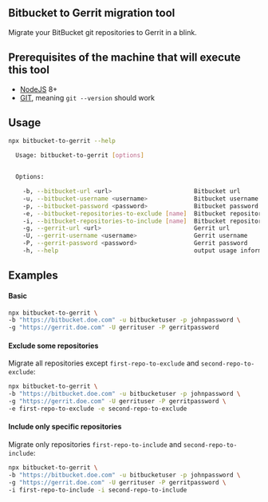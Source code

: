 ## Bitbucket to Gerrit migration tool

Migrate your BitBucket git repositories to Gerrit in a blink.

## Prerequisites of the machine that will execute this tool

- [NodeJS](https://nodejs.org/en/) 8+
- [GIT](https://git-scm.com/), meaning `git --version` should work 

## Usage

```bash
npx bitbucket-to-gerrit --help
```

```bash
  Usage: bitbucket-to-gerrit [options]


  Options:

    -b, --bitbucket-url <url>                       Bitbucket url
    -u, --bitbucket-username <username>             Bitbucket username
    -p, --bitbucket-password <password>             Bitbucket password
    -e, --bitbucket-repositories-to-exclude [name]  Bitbucket repositories to exclude
    -i, --bitbucket-repositories-to-include [name]  Bitbucket repositories to include
    -g, --gerrit-url <url>                          Gerrit url
    -U, --gerrit-username <username>                Gerrit username
    -P, --gerrit-password <password>                Gerrit password
    -h, --help                                      output usage information
 ```
 
## Examples

#### Basic

```bash
npx bitbucket-to-gerrit \
-b "https://bitbucket.doe.com" -u bitbucketuser -p johnpassword \
-g "https://gerrit.doe.com" -U gerrituser -P gerritpassword
```

#### Exclude some repositories

Migrate all repositories except `first-repo-to-exclude` and `second-repo-to-exclude`:

```bash
npx bitbucket-to-gerrit \
-b "https://bitbucket.doe.com" -u bitbucketuser -p johnpassword \
-g "https://gerrit.doe.com" -U gerrituser -P gerritpassword \
-e first-repo-to-exclude -e second-repo-to-exclude
```

#### Include only specific repositories

Migrate only repositories `first-repo-to-include` and `second-repo-to-include`:

```bash
npx bitbucket-to-gerrit \
-b "https://bitbucket.doe.com" -u bitbucketuser -p johnpassword \
-g "https://gerrit.doe.com" -U gerrituser -P gerritpassword \
-i first-repo-to-include -i second-repo-to-include
```